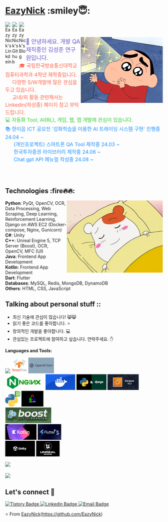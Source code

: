 # <a href="https://www.linkedin.com/in/sung-jun-kim-962956304/">EazyNick</a> :smiley😇:

<a href="https://www.linkedin.com/in/sung-jun-kim-962956304">
  <img align="left" alt="EazyNick's Linkdein" width="22px" src="https://img.icons8.com/?size=48&id=13930&format=png" />
</a>
<a href="https://github.com/EazyNick">
  <img align="left" alt="EazyNick's Github" width="22px" src="https://img.icons8.com/?size=64&id=52539&format=png" />
</a>
<a href="https://kimsungjun9987.tistory.com/">
  <img align="left" alt="EazyNick's Blog" width="22px" src="https://img.icons8.com/?size=48&id=18911&format=png" />
</a>

<br>
<br>

<p>
  <img src="https://github.com/EazyNick/EazyNick/blob/main/1.gif?raw=true" align="right" height="210" />
  <span style="color: #6A5ACD; font-size: 18px;">👋 안녕하세요. 개발 QA 재직중인 김성준 연구원입니다.</span><br>
  <span style="color: #FF6347; font-size: 16px;">🎓 국립한국방송통신대학교 컴퓨터과학과 4학년 재학중입니다.</span><br>
  <span style="color: #FF6347; font-size: 16px;">&nbsp;&nbsp;&nbsp;&nbsp;&nbsp;다양한 S/W개발에 많은 관심을 두고 있습니다.</span><br>
  <span style="color: #FF6347; font-size: 16px;">&nbsp;&nbsp;&nbsp;&nbsp;&nbsp;교내/외 활동 관련해서는 Linkedin(작성중) 페이지 참고 부탁드립니다.</span><br>
  <span style="color: #32CD32; font-size: 16px;">💻 자동화 Tool, AI(RL), 게임, 웹, 앱 개발에 관심이 있습니다.</span><br>
  <span style="color: #1E90FF; font-size: 16px;">📚 한이음 ICT 공모전 '강화학습을 이용한 AI 트레이딩 시스템 구현' 진행중 24.04 ~ <br>
  <span style="color: #1E90FF; font-size: 16px;">&nbsp;&nbsp;&nbsp;&nbsp;&nbsp; (개인프로젝트) 스마트폰 QA Tool 제작중 24.03 ~ <br>
  <span style="color: #1E90FF; font-size: 16px;">&nbsp;&nbsp;&nbsp;&nbsp;&nbsp; 한국투자증권 라이브러리 제작중 24.06 ~ <br>
  <span style="color: #1E90FF; font-size: 16px;">&nbsp;&nbsp;&nbsp;&nbsp;&nbsp; Chat gpt API 메뉴얼 작성중 24.08 ~ <br>
</p>

<br>
<br>
  
## Technologies :fire🔥🔥:
<img src="https://github.com/EazyNick/EazyNick/blob/main/2.gif?raw=true" align="right" height="230" />

**Python**: PyQt, OpenCV, OCR, Data Processing, Web Scraping, Deep Learning, Reinforcement Learning, Django on AWS EC2 (Docker-compose, Nginx, Gunicorn) <br>
**C#**: Unity <br>
**C++**: Unreal Engine 5, TCP Server (Boost), OCR, OpenCV, MFC (UI) <br>
**Java**: Frontend App Development <br>
**Kotlin**: Frontend App Development <br>
**Dart**: Flutter <br>
**Databases**: MySQL, Redis, MongoDB, DynamoDB <br>
**Others**: HTML, CSS, JavaScript



## Talking about personal stuff ::
- 최신 기술에 관심이 많습니다! 😸😸
- 읽기 좋은 코드를 좋아합니다. ⭐️
- 창의적인 개발을 좋아합니다. 💻
- 관심있는 프로젝트에 참여하고 싶습니다. 연락주세요. ✋


**Languages and Tools:**  

<code><img height="50" src="https://pytorch.org/assets/images/pytorch-logo.png"></code>
<code><img height="50" src="https://raw.githubusercontent.com/github/explore/80688e429a7d4ef2fca1e82350fe8e3517d3494d/topics/tensorflow/tensorflow.png"></code>
<code><img height="50" src="https://github.com/EazyNick/EazyNick/blob/main/TechImg/openai%20gym.png?raw=true"></code>
<br>
<code><img height="50" src="https://github.com/EazyNick/EazyNick/blob/main/TechImg/nginx.png?raw=true"></code>
<code><img height="50" src="https://github.com/EazyNick/EazyNick/blob/main/TechImg/docker.png?raw=true"></code>
<code><img height="50" src="https://github.com/EazyNick/EazyNick/blob/main/TechImg/django.png?raw=true"></code>
<code><img height="50" src="https://github.com/EazyNick/EazyNick/blob/main/TechImg/aws%20ec2.png?raw=true"></code>
<br>
<code><img height="50" src="https://github.com/EazyNick/EazyNick/blob/main/TechImg/pyqt.png?raw=true"></code>
<code><img height="50" src="https://github.com/EazyNick/EazyNick/blob/main/TechImg/openCV.png?raw=true"></code>
<br>
<code><img height="50" src="https://github.com/EazyNick/EazyNick/blob/main/TechImg/c++boost.png?raw=true"></code>
<br>
<code><img height="50" src="https://github.com/EazyNick/EazyNick/blob/main/TechImg/Kotlin.png?raw=true"></code>
<code><img height="50" src="https://github.com/EazyNick/EazyNick/blob/main/TechImg/Flutter.png?raw=true"></code>
<br>
<code><img height="50" src="https://github.com/EazyNick/EazyNick/blob/main/TechImg/unity.png?raw=true"></code>
<code><img height="50" src="https://github.com/EazyNick/EazyNick/blob/main/TechImg/unrealEngine.png?raw=true"></code>



<a href="https://github.com/EazyNick">
  <img src="https://github-readme-stats.vercel.app/api/top-langs/?username=EazyNick&theme=radical&hide=glsl,python" />
</a>

<br>
<br>

<a href="https://github.com/EazyNick">
  <img src="https://github-readme-stats.vercel.app/api?username=EazyNick&show_icons=true&theme=radical" />
</a>

##  Let's connect :speech_balloon:
<a href="https://kimsungjun9987.tistory.com/" target="_blank">
  <img src="https://img.shields.io/badge/-Tistory-ff4500?style=flat-square&logo=tistory&logoColor=white" alt="Tistory Badge">
</a>
<a href="https://www.linkedin.com/in/sung-jun-kim-962956304/" target="_blank">
  <img src="https://img.shields.io/badge/-SungJunKim-blue?style=flat-square&logo=Linkedin&logoColor=white" alt="Linkedin Badge">
</a>
<a href="mailto:kkkygsos@naver.com" target="_blank">
  <img src="https://img.shields.io/badge/-kkkygsos@naver.com-c14438?style=flat-square&logo=Gmail&logoColor=white" alt="Email Badge">
</a>



⭐️ From [EazyNick]([https://github.com/Neel2904)(https://github.com/EazyNick)
